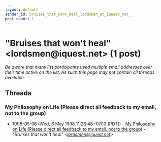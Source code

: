 ```yaml
---
layout: default
sender_id: bruises_that_wont_heal_lordsmen_at_iquest_net_
post_count: 1
---
```


# "Bruises that won't heal" <lordsmen<span>@</span>iquest.net> (1 post)

_Be aware that many list participants used multiple email addresses over their time active on the list. As such this page may not contain all threads available._

## Threads

### My Philosophy on Life (Please direct all feedback to my email, not to the group)
+ 1998-05-06 (Wed, 6 May 1998 11:26:48 -0700 (PDT)) - [My Philosophy on Life (Please direct all feedback to my email, not to the group)](/archive/1998/05/dd8d8fcb3d99bb031ec9f6886da1ff627aa6ed4f7374d9bc4fa130bfd0e45313) - _"Bruises that won't heal" \<lordsmen@iquest.net\>_

